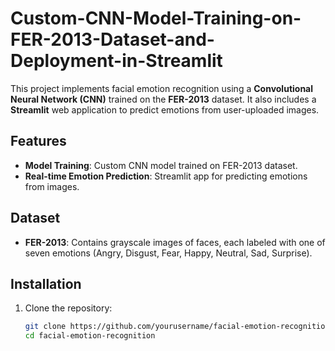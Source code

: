 # Custom-CNN-Model-Training-on-FER-2013-Dataset-and-Deployment-in-Streamlit

This project implements facial emotion recognition using a **Convolutional Neural Network (CNN)** trained on the **FER-2013** dataset. It also includes a **Streamlit** web application to predict emotions from user-uploaded images.

## Features

- **Model Training**: Custom CNN model trained on FER-2013 dataset.
- **Real-time Emotion Prediction**: Streamlit app for predicting emotions from images.

## Dataset

- **FER-2013**: Contains grayscale images of faces, each labeled with one of seven emotions (Angry, Disgust, Fear, Happy, Neutral, Sad, Surprise).

## Installation

1. Clone the repository:
   ```bash
   git clone https://github.com/yourusername/facial-emotion-recognition.git
   cd facial-emotion-recognition
